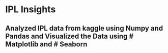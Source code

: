 # IPL Insights
## Analyzed IPL data from kaggle using  Numpy and  Pandas and Visualized the Data using # Matplotlib and # Seaborn
